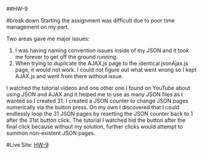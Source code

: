 ##HW-9

#break down
Starting the assignment was difficult due to poor time management on my part.

Two areas gave me major issues:
1. I was having naming convention issues inside of my JSON and it took me forever to get off
the ground running.
2. When trying to duplicate the AJAX.js page to the identical jsonAjax.js page,
it would not work. I could not figure out what went wrong so I kept AJAX.js and
went from there without issue.

I watched the tutorial videos and one other one I found on YouTube about
using JSON and AJAX and it helped me to use as many JSON files as I wanted so I
created 31. I created a JSON counter to change JSON pages numerically via the button press.
On my own I discovered that I could endlessly loop the 31 JSON pages by resetting the JSON
counter back to 1 after the 31st button click. The tutorial I watched hid the button
after the final click because without my solution,  further clicks would attempt
to summon non-existent JSON pages. 




#Live Site:
[HW-9](https://ewilsey.github.io/MART441/HW-9/)

